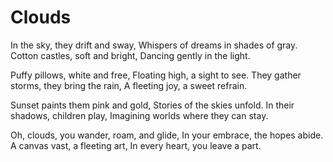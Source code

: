 # Clouds

In the sky, they drift and sway,
Whispers of dreams in shades of gray.
Cotton castles, soft and bright,
Dancing gently in the light.

Puffy pillows, white and free,
Floating high, a sight to see.
They gather storms, they bring the rain,
A fleeting joy, a sweet refrain.

Sunset paints them pink and gold,
Stories of the skies unfold.
In their shadows, children play,
Imagining worlds where they can stay.

Oh, clouds, you wander, roam, and glide,
In your embrace, the hopes abide.
A canvas vast, a fleeting art,
In every heart, you leave a part.
